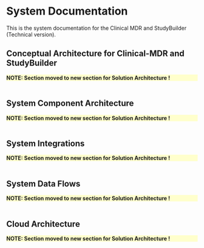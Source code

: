 # System Documentation

This is the system documentation for the Clinical MDR and StudyBuilder (Technical version).

## Conceptual Architecture for Clinical-MDR and StudyBuilder

<div style="background: #ffc;font-weight:bold">
NOTE: Section moved to new section for Solution Architecture !
</div><br>


## System Component Architecture

<div style="background: #ffc;font-weight:bold">
NOTE: Section moved to new section for Solution Architecture !
</div><br>


## System Integrations

<div style="background: #ffc;font-weight:bold">
NOTE: Section moved to new section for Solution Architecture !
</div><br>


## System Data Flows

<div style="background: #ffc;font-weight:bold">
NOTE: Section moved to new section for Solution Architecture !
</div><br>


## Cloud Architecture

<div style="background: #ffc;font-weight:bold">
NOTE: Section moved to new section for Solution Architecture !
</div><br>

